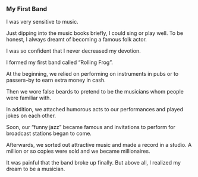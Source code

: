 ### My First Band

I was very sensitive to music. 

Just dipping into the music books briefly, I could sing or play well. To be honest, I always dreamt of becoming a famous folk actor. 

I was so confident that I never decreased my devotion.

I formed my first band called “Rolling Frog”. 

At the beginning, we relied on performing on instruments in pubs or to passers–by to earn extra money in cash. 

Then we wore false beards to pretend to be the musicians whom people were familiar with. 

In addition, we attached humorous acts to our performances and played jokes on each other. 

Soon, our “funny jazz” became famous and invitations to perform for broadcast stations began to come. 

Afterwards, we sorted out attractive music and made a record in a studio. A million or so copies were sold and we became millionaires.

It was painful that the band broke up finally. But above all, I realized my dream to be a musician. 